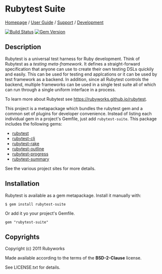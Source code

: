 # Rubytest Suite

[Homepage](http://rubyworks.github.com/rubytest) /
[User Guide](http://wiki.github.com/rubyworks/rubytest) /
[Support](http://github.com/rubyworks/rubytest/issues) /
[Development](http://github.com/rubyworks/rubytest)

[![Build Status](https://secure.travis-ci.org/rubyworks/rubytest.png)](http://travis-ci.org/rubyworks/rubytest)
[![Gem Version](https://badge.fury.io/rb/rubytest.png)](http://badge.fury.io/rb/rubytest)


## Description

Rubytest is a universal test harness for Ruby development. Think
of Rubytest as a *testing meta-framework*. It defines a straight-forward
specification that anyone can use to create their own testing DSLs 
quickily and easily. This can be used for testing end applcations or it
can be used by test framework as a backend. In addition, since all Rubytest
controls the backend, multiple frameworks can be used in a single test suite
all of which can run through a single uniform interface in a process.

To learn more about Rubytest see https://rubyworks.github.io/rubytest.

This project is a metapackage which bundles the rubytest gem and a common 
set of plugins for developer convenience. Instead of listing each individual
gem in a project's Gemfile, just add `rubytest-suite`. This package includes
the following gems:

* [rubytest](https://github.com/rubyworks/rubytest)
* [rubytest-cli](https://github.com/rubyworks/rubytest-cli)
* [rubytest-rake](https://github.com/rubyworks/rubytest-rake)
* [rubytest-outline](https://github.com/rubyworks/rubytest-outline)
* [rubytest-progress](https://github.com/rubyworks/rubytest-progress)
* [rubytest-summary](https://github.com/rubyworks/rubytest-summary)

See the various project sites for more details.


## Installation

Rubytest is available as a gem metapackage. Install it manually with:

    $ gem install rubytest-suite

Or add it yo your project's Gemfile.

    gem "rubytest-suite"


## Copyrights

Copyright (c) 2011 Rubyworks

Made available according to the terms of the <b>BSD-2-Clause</b> license.

See LICENSE.txt for details.

